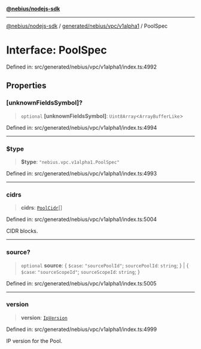 [**@nebius/nodejs-sdk**](../../../../../README.md)

---

[@nebius/nodejs-sdk](../../../../../README.md) / [generated/nebius/vpc/v1alpha1](../README.md) / PoolSpec

# Interface: PoolSpec

Defined in: src/generated/nebius/vpc/v1alpha1/index.ts:4992

## Properties

### \[unknownFieldsSymbol\]?

> `optional` **\[unknownFieldsSymbol\]**: `Uint8Array`\<`ArrayBufferLike`\>

Defined in: src/generated/nebius/vpc/v1alpha1/index.ts:4994

---

### $type

> **$type**: `"nebius.vpc.v1alpha1.PoolSpec"`

Defined in: src/generated/nebius/vpc/v1alpha1/index.ts:4993

---

### cidrs

> **cidrs**: [`PoolCidr`](PoolCidr.md)[]

Defined in: src/generated/nebius/vpc/v1alpha1/index.ts:5004

CIDR blocks.

---

### source?

> `optional` **source**: \{ `$case`: `"sourcePoolId"`; `sourcePoolId`: `string`; \} \| \{ `$case`: `"sourceScopeId"`; `sourceScopeId`: `string`; \}

Defined in: src/generated/nebius/vpc/v1alpha1/index.ts:5005

---

### version

> **version**: [`IpVersion`](../type-aliases/IpVersion.md)

Defined in: src/generated/nebius/vpc/v1alpha1/index.ts:4999

IP version for the Pool.
